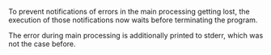 To prevent notifications of errors in the main processing getting lost, the execution of those notifications now waits before terminating the program.

The error during main processing is additionally printed to stderr, which was not the case before.
